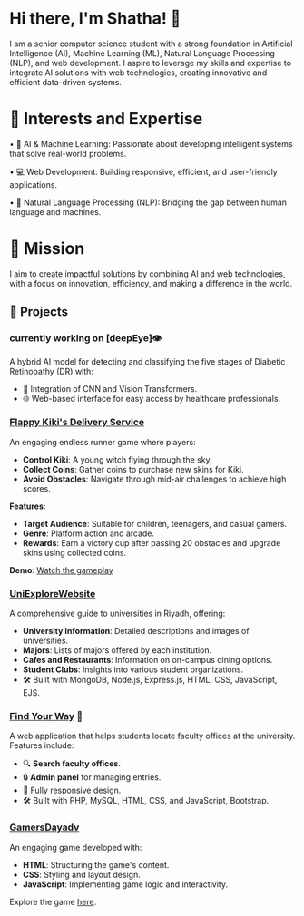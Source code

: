 # Hi there, I'm Shatha! 👋

I am a senior computer science student with a strong foundation in Artificial Intelligence (AI), Machine Learning (ML), Natural Language Processing (NLP), and web development. I aspire to leverage my skills and expertise to integrate AI solutions with web technologies, creating innovative and efficient data-driven systems.

# 🌟 Interests and Expertise
• 🤖 AI & Machine Learning: Passionate about developing intelligent systems that solve real-world problems.

• 💻 Web Development: Building responsive, efficient, and user-friendly applications.

• 🌱 Natural Language Processing (NLP): Bridging the gap between human language and machines.

# 🚀 Mission
I aim to create impactful solutions by combining AI and web technologies, with a focus on innovation, efficiency, and making a difference in the world.

## 🚀 Projects
### currently working on [deepEye]👁️ 
A hybrid AI model for detecting and classifying the five stages of Diabetic Retinopathy (DR) with:
- 🧠 Integration of CNN and Vision Transformers.
- 🌐 Web-based interface for easy access by healthcare professionals.

### [Flappy Kiki's Delivery Service](https://github.com/Shatha404/Flappy-Kiki-s-Delivery-Service)
An engaging endless runner game where players:

- **Control Kiki**: A young witch flying through the sky.
- **Collect Coins**: Gather coins to purchase new skins for Kiki.
- **Avoid Obstacles**: Navigate through mid-air challenges to achieve high scores.

**Features**:

- **Target Audience**: Suitable for children, teenagers, and casual gamers.
- **Genre**: Platform action and arcade.
- **Rewards**: Earn a victory cup after passing 20 obstacles and upgrade skins using collected coins.

**Demo**: [Watch the gameplay](https://drive.google.com/file/d/125MTmpHgKXjDjvthPS-FIt-oyTorCc5i/view?usp=drive_link)

### [UniExploreWebsite](https://github.com/LayanAlrashoud/UniExploreWebsite)
A comprehensive guide to universities in Riyadh, offering:

- **University Information**: Detailed descriptions and images of universities.
- **Majors**: Lists of majors offered by each institution.
- **Cafes and Restaurants**: Information on on-campus dining options.
- **Student Clubs**: Insights into various student organizations.
- 🛠️ Built with MongoDB, Node.js, Express.js, HTML, CSS, JavaScript, EJS.

### [Find Your Way](https://github.com/Shatha404/findYourWay) 🚪
A web application that helps students locate faculty offices at the university. Features include:
- 🔍 **Search faculty offices**.
- 🔒 **Admin panel** for managing entries.
- 📱 Fully responsive design.
- 🛠️ Built with PHP, MySQL, HTML, CSS, and JavaScript, Bootstrap.

### [GamersDayadv](https://github.com/Shatha404/GamersDayadv)
An engaging game developed with:

- **HTML**: Structuring the game's content.
- **CSS**: Styling and layout design.
- **JavaScript**: Implementing game logic and interactivity.

Explore the game [here](https://shatha404.github.io/GamersDayadv/).
